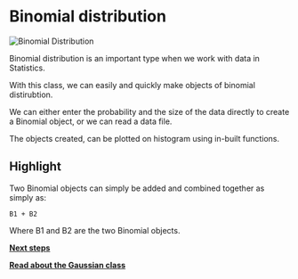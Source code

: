 # Binomial distribution

![Binomial Distribution](../images/binomialDistribution.png)

Binomial distribution is an important type when we work with data in Statistics.

With this class, we can easily and quickly make objects of binomial distirubtion.

We can either enter the probability and the size of the data
directly to create a Binomial object, or we can read a data file.

The objects created, can be plotted on histogram using in-built functions.

## Highlight

Two Binomial objects can simply be added and combined together as simply as:

```B1 + B2```

Where B1 and B2 are the two Binomial objects.

**[Next steps](binomialMethods.md)**

**[Read about the Gaussian class](../Gaussian/gaussianDistribution.md)**
